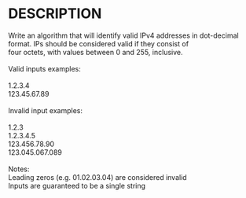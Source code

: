 # DESCRIPTION

Write an algorithm that will identify valid IPv4 addresses in dot-decimal format. IPs should be considered valid if they consist of
<br>
four octets, with values between 0 and 255, inclusive.
<br><br>
Valid inputs examples:
<br><br>
1.2.3.4
<br>
123.45.67.89
<br><br>
Invalid input examples:
<br><br>
1.2.3
<br>
1.2.3.4.5
<br>
123.456.78.90
<br>
123.045.067.089
<br><br>
Notes:
<br>
Leading zeros (e.g. 01.02.03.04) are considered invalid
<br>
Inputs are guaranteed to be a single string
